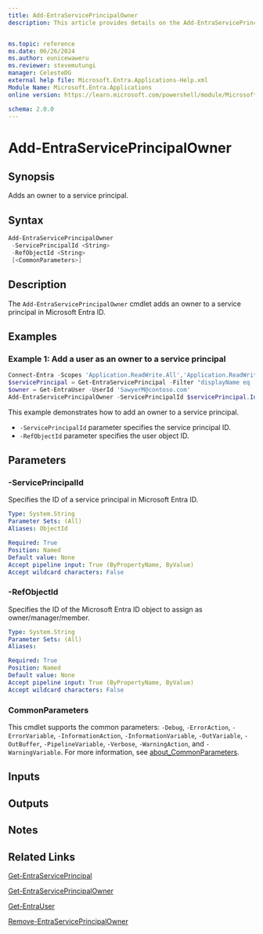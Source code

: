 ```yaml
---
title: Add-EntraServicePrincipalOwner
description: This article provides details on the Add-EntraServicePrincipalOwner command.


ms.topic: reference
ms.date: 06/26/2024
ms.author: eunicewaweru
ms.reviewer: stevemutungi
manager: CelesteDG
external help file: Microsoft.Entra.Applications-Help.xml
Module Name: Microsoft.Entra.Applications
online version: https://learn.microsoft.com/powershell/module/Microsoft.Entra.Applications/Add-EntraServicePrincipalOwner

schema: 2.0.0
---
```


# Add-EntraServicePrincipalOwner

## Synopsis

Adds an owner to a service principal.

## Syntax

```powershell
Add-EntraServicePrincipalOwner
 -ServicePrincipalId <String>
 -RefObjectId <String>
 [<CommonParameters>]
```

## Description

The `Add-EntraServicePrincipalOwner` cmdlet adds an owner to a service principal in Microsoft Entra ID.

## Examples

### Example 1: Add a user as an owner to a service principal

```powershell
Connect-Entra -Scopes 'Application.ReadWrite.All','Application.ReadWrite.OwnedBy'
$servicePrincipal = Get-EntraServicePrincipal -Filter "displayName eq 'Helpdesk Application'"
$owner = Get-EntraUser -UserId 'SawyerM@contoso.com'
Add-EntraServicePrincipalOwner -ServicePrincipalId $servicePrincipal.Id -RefObjectId $owner.Id
```

This example demonstrates how to add an owner to a service principal.

- `-ServicePrincipalId` parameter specifies the service principal ID.
- `-RefObjectId` parameter specifies the user object ID.

## Parameters

### -ServicePrincipalId

Specifies the ID of a service principal in Microsoft Entra ID.

```yaml
Type: System.String
Parameter Sets: (All)
Aliases: ObjectId

Required: True
Position: Named
Default value: None
Accept pipeline input: True (ByPropertyName, ByValue)
Accept wildcard characters: False
```

### -RefObjectId

Specifies the ID of the Microsoft Entra ID object to assign as owner/manager/member.

```yaml
Type: System.String
Parameter Sets: (All)
Aliases:

Required: True
Position: Named
Default value: None
Accept pipeline input: True (ByPropertyName, ByValue)
Accept wildcard characters: False
```

### CommonParameters

This cmdlet supports the common parameters: `-Debug`, `-ErrorAction`, `-ErrorVariable`, `-InformationAction`, `-InformationVariable`, `-OutVariable`, `-OutBuffer`, `-PipelineVariable`, `-Verbose`, `-WarningAction`, and `-WarningVariable`. For more information, see [about_CommonParameters](https://go.microsoft.com/fwlink/?LinkID=113216).

## Inputs

## Outputs

## Notes

## Related Links

[Get-EntraServicePrincipal](Get-EntraServicePrincipal.md)

[Get-EntraServicePrincipalOwner](Get-EntraServicePrincipalOwner.md)

[Get-EntraUser](Get-EntraUser.md)

[Remove-EntraServicePrincipalOwner](Remove-EntraServicePrincipalOwner.md)

